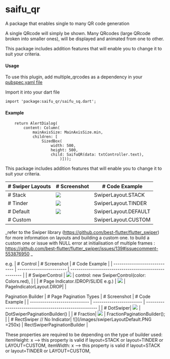 # saifu_qr

A package that enables single to many QR code generation

A single QRcode will simply be shown.
Many QRcodes (large QRcode broken into smaller ones), will be displayed and animated from one to other.

This package includes addition features that will enable you to change it to suit your criteria.

#### Usage

To use this plugin, add multiple_qrcodes as a dependency in your [pubspec.yaml file](https://flutter.dev/docs/development/packages-and-plugins/using-packages)

Import it into your dart file

    import 'package:saifu_qr/saifu_sq.dart';

#### Example

        return AlertDialog(
            content: Column(
                mainAxisSize: MainAxisSize.min,
                children: [
                    SizedBox(
                        width: 500,
                        height: 500,
                        child: SaifuQR(data: txtController.text),
                            )]));

This package includes addition features that will enable you to change it to suit your criteria.

| # Swiper Layouts | # Screenshot                         | # Code Example       |
| ---------------- | ------------------------------------ | -------------------- |
| # Stack          | ![](/images/swiperLayoutStack.PNG)   | SwiperLayout.STACK   |
| # Tinder         | ![](/images/swiperLayoutTinder.PNG)  | SwiperLayout.TINDER  |
| # Default        | ![](/images/swiperLayoutDefault.PNG) | SwiperLayout.DEFAULT |
| # Custom         |                                      | SwiperLayout.CUSTOM  |

_refer to the Swiper library (https://github.com/best-flutter/flutter_swiper) for more information on layouts and building a custom one.
to build a custom one or issue with NULL error at initialisation of multiple frames : https://github.com/best-flutter/flutter_swiper/issues/139#issuecomment-553876950 _

e.g.
| # Control | # Screenshot | # Code Example |
| ----------------------------- | ------------------------ | ------------------------------------------------------ |
| # SwiperControl | ![](/images/controls.PNG) | control: new SwiperControl(color: Colors.red), | |
| # Page Indicator.(DROP/SLIDE e.g.) | ![](/images/paginationDot.PNG) | PageIndicatorLayout.DROP| |

Pagination Builder
| # Page Pagination Types | # Screenshot | # Code Example |
| ----------------------------- | ------------------------ | ------------------------------------------------------ |
| # DotSwiper| ![](/images/paginationDot.PNG) | DotSwiperPaginationBuilder() |
| # Fraction| ![](/images/fractionPaginationBuilder.PNG) | FractionPaginationBuilder(); |
| # RectSwiper // No Indicator| ![](/images/swiperLayoutDefault.PNG =250x) | RectSwiperPaginationBuilder |

These properties are required to be depending on the type of builder used:
itemHeight: x --> this property is valid if layout=STACK or layout=TINDER or LAYOUT=CUSTOM,
itemWidth: x --> this property is valid if layout=STACK or layout=TINDER or LAYOUT=CUSTOM,

